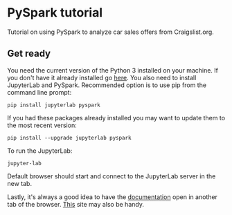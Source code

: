# PySpark tutorial

Tutorial on using PySpark to analyze car sales offers from Craigslist.org.

## Get ready

You need the current version of the Python 3 installed on your machine. If you don't have it already installed go [here](https://www.python.org/downloads/). You also need to install JupyterLab and PySpark. Recommended option is to use pip from the command line prompt:  

    pip install jupyterlab pyspark

If you had these packages already installed you may want to update them to the most recent version:  

    pip install --upgrade jupyterlab pyspark

To run the JupyterLab:

    jupyter-lab

Default browser should start and connect to the JupyterLab server in the new tab.

Lastly, it's always a good idea to have the [documentation](https://spark.apache.org/docs/latest/sql-getting-started.html) open in another tab of the browser. [This](https://sparkbyexamples.com/) site may also be handy.
